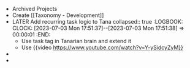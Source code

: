 - Archived Projects
- Create [[Taxonomy - Development]]
- LATER Add recurring task logic to Tana
  collapsed:: true
  :LOGBOOK:
  CLOCK: [2023-07-03 Mon 17:51:37]--[2023-07-03 Mon 17:51:38] =>  00:00:01
  :END:
	- Use task tag in Tanarian brain and extend it
	- Use {{video https://www.youtube.com/watch?v=Y-ySidcyZyM}}
-
-